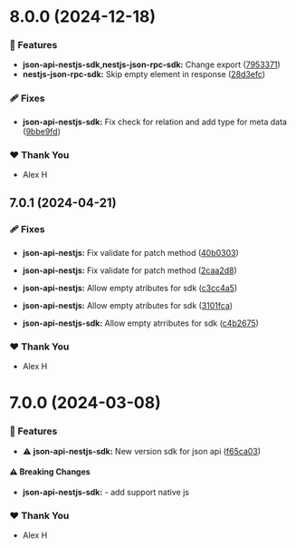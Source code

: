 # 8.0.0 (2024-12-18)

### 🚀 Features

- **json-api-nestjs-sdk,nestjs-json-rpc-sdk:** Change export ([7953371](https://github.com/klerick/nestjs-json-api/commit/7953371))
- **nestjs-json-rpc-sdk:** Skip empty element in response ([28d3efc](https://github.com/klerick/nestjs-json-api/commit/28d3efc))

### 🩹 Fixes

- **json-api-nestjs-sdk:** Fix check for relation and add type for meta data ([9bbe9fd](https://github.com/klerick/nestjs-json-api/commit/9bbe9fd))

### ❤️ Thank You

- Alex H

## 7.0.1 (2024-04-21)


### 🩹 Fixes

- **json-api-nestjs:** Fix validate for patch method ([40b0303](https://github.com/klerick/nestjs-json-api/commit/40b0303))

- **json-api-nestjs:** Fix validate for patch method ([2caa2d8](https://github.com/klerick/nestjs-json-api/commit/2caa2d8))

- **json-api-nestjs:** Allow empty atributes for sdk ([c3cc4a5](https://github.com/klerick/nestjs-json-api/commit/c3cc4a5))

- **json-api-nestjs:** Allow empty atributes for sdk ([3101fca](https://github.com/klerick/nestjs-json-api/commit/3101fca))

- **json-api-nestjs-sdk:** Allow empty atrributes for sdk ([c4b2675](https://github.com/klerick/nestjs-json-api/commit/c4b2675))


### ❤️  Thank You

- Alex H

# 7.0.0 (2024-03-08)


### 🚀 Features

- ⚠️  **json-api-nestjs-sdk:** New version sdk for json api ([f65ca03](https://github.com/klerick/nestjs-json-api/commit/f65ca03))


#### ⚠️  Breaking Changes

- **json-api-nestjs-sdk:** - add support native js

### ❤️  Thank You

- Alex H
